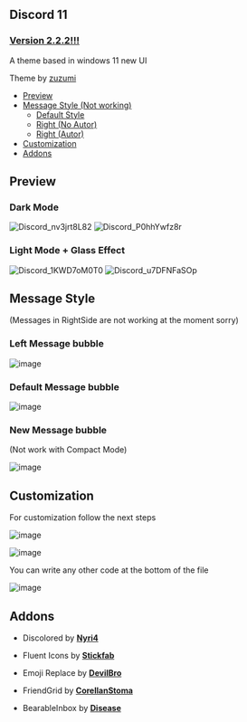 ## Discord 11

### [Version 2.2.2!!!](https://github.com/zuzumi-f/Discord-11/releases)

A theme based in windows 11 new UI

Theme by [zuzumi](https://github.com/zuzumi-f)

* [Preview](#preview)
* [Message Style (Not working)](#message-style)
    * [Default Style](#left-message-bubble)
    * [Right (No Autor)](#default-message-bubble)
    * [Right (Autor)](#new-message-bubble)
* [Customization](#customization)
* [Addons](#addons)

## Preview

### Dark Mode
![Discord_nv3jrt8L82](https://user-images.githubusercontent.com/79029257/197858304-c3c77148-603b-4ed2-88b3-7821efcc1e3f.png)
![Discord_P0hhYwfz8r](https://user-images.githubusercontent.com/79029257/197858332-522f1da4-6349-4081-a471-635910cdc6c3.png)

### Light Mode + Glass Effect
![Discord_1KWD7oM0T0](https://user-images.githubusercontent.com/79029257/197858375-bf1e7ff4-f586-43ca-8c96-187660c4c7af.png)
![Discord_u7DFNFaSOp](https://user-images.githubusercontent.com/79029257/197858393-2fe8acfb-86ca-456d-a53e-5af5a80de481.png)

## Message Style

(Messages in RightSide are not working at the moment sorry)

### Left Message bubble
![image](https://user-images.githubusercontent.com/79029257/183246736-7c229bb6-c064-4870-a6eb-744d4bd8d951.png)

### Default Message bubble
![image](https://user-images.githubusercontent.com/79029257/183246763-c3824133-3e38-4ec1-a7a2-ae415670eff7.png)

### New Message bubble

(Not work with Compact Mode)

![image](https://user-images.githubusercontent.com/79029257/183246798-c534587b-37f6-403e-9547-fb46dced9f25.png)

## Customization

For customization follow the next steps

![image](https://user-images.githubusercontent.com/79029257/196771736-bf0421c8-1d16-490e-8003-6c04086224e9.png)

![image](https://user-images.githubusercontent.com/79029257/196772831-6f14281e-2731-47ee-b02e-90eef7e656e1.png)

You can write any other code at the bottom of the file

![image](https://user-images.githubusercontent.com/79029257/185492619-98009f68-31c4-4a59-a8dc-e515d22b4363.png)

## Addons
* Discolored by **[Nyri4](https://github.com/NYRI4/Discolored)**

* Fluent Icons by **[Stickfab](https://github.com/stickfab/pc-fluenticons)**

* Emoji Replace by **[DevilBro](https://github.com/mwittrien/BetterDiscordAddons/blob/master/Themes/EmojiReplace/EmojiReplace.theme.css)**

* FriendGrid by **[CorellanStoma](https://github.com/CreArts-Community/Friends-Grid)**

* BearableInbox by **[Disease](https://github.com/maenDisease/BetterDiscordStuff/blob/main/css/bearableInbox.css)**
